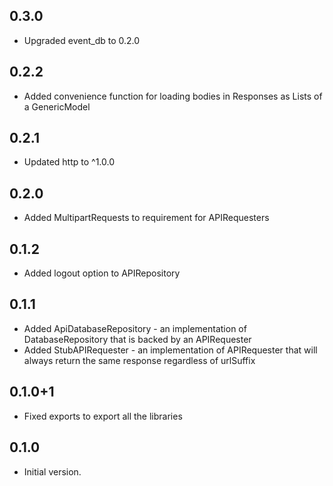 ## 0.3.0

- Upgraded event_db to 0.2.0

## 0.2.2

- Added convenience function for loading bodies in Responses as Lists of a GenericModel

## 0.2.1

- Updated http to ^1.0.0

## 0.2.0

- Added MultipartRequests to requirement for APIRequesters

## 0.1.2

- Added logout option to APIRepository

## 0.1.1

- Added ApiDatabaseRepository - an implementation of DatabaseRepository that is backed by an APIRequester
- Added StubAPIRequester - an implementation of APIRequester that will always return the same response regardless of urlSuffix

## 0.1.0+1

- Fixed exports to export all the libraries

## 0.1.0

- Initial version.
